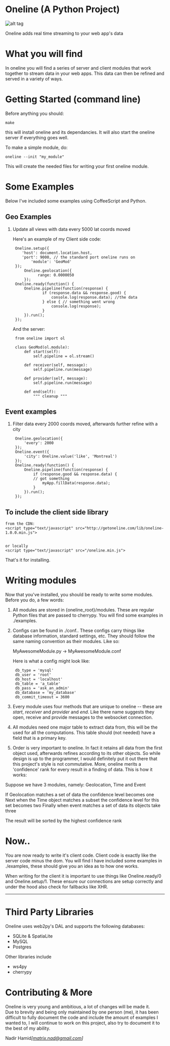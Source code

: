Oneline  (A Python Project)
=========================================================
![alt tag](http://getoneline.com/assets/logo.png)

Oneline adds real time streaming to your web app's data



What you will find
=========================================================

In oneline you will find a series of server and client modules that work together
to stream data in your web apps. This data can then be refined and served in a variety
of ways.

Getting Started (command line)
=================================================

Before anything you should:

	make
	
this will install oneline and its dependancies. It will also start the oneline server if everything goes well.

To make a simple module, do:

	oneline --init "my_module"

This will create the needed files for writing your first oneline module.

Some Examples
========================================================

Below I've included some examples using CoffeeScript and
Python.

Geo Examples
-------------------------------------------------------

1. Update all views with data every 5000 lat coords moved

	Here's an example of my
	Client side code:
	
		Oneline.setup({		
		   'host': document.location.host,
		   'port': 9000, // the standard port oneline runs on
	     	   'module': 'GeoMod'
		});
         	Oneline.geolocation({
            	  range: 0.0000050
         	});
		Oneline.ready(function() {
	   		Oneline.pipeline(function(response) {
	      			if (response.data && response.good) {
	         			console.log(response.data); //the data
	      			} else { // something went wrong
	         			console.log(response);
	      			}
	   		}).run();
	 	});
	 
	And the server:
	
		from oneline import ol
		
		class GeoMod(ol.module):
		    def start(self):
		        self.pipeline = ol.stream()
		
		    def receiver(self, message):
		    	self.pipeline.run(message)
		        
		    def provider(self, message):
		    	self.pipeline.run(message)
		    
		    def end(self):
		    	""" cleanup """

Event examples
-------------------------------------------------------


1. Filter data every 2000 coords moved, afterwards further refine with a city

		Oneline.geolocation({
			'every': 2000
		});
		Oneline.event({
			'city': Oneline.value('like', 'Montreal')
		});
		Oneline.ready(function() {
			Oneline.pipeline(function(response) {
				if (response.good && response.data) {
				// got something
					myApp.fillData(response.data);
				}
			}).run();
		});
  


			

	
To include the client side library
-------------------------------------------------------------------------------------
	from the CDN:
	<script type="text/javascript" src="http://getoneline.com/lib/oneline-1.0.0.min.js">


	or locally
	<script type="text/javascript" src="/oneline.min.js">

That's it for installing.

Writing modules
=====================================================

Now that you've installed, you should be ready
to write some modules. Before you do, a few words:

1. All modules are stored in {oneline_root}/modules. These are regular Python
files that are passed to cherrypy. You will find some examples in ./examples. 

2. Configs can be found in ./conf.. These configs carry things like database information, standard settings,  etc. They should follow the same naming convention as their
modules. Like so:
	
	MyAwesomeModule.py -> MyAwesomeModule.conf
	
	Here is what a config might look like:
	
		db_type = 'mysql'
		db_user = 'root'
		db_host = 'localhost'
		db_table = 'a_table'
		db_pass = 'ask_an_admin'
		db_database = 'my_database'
		db_commit_timeout = 3600
		
		
3. Every module uses four methods that are unique to oneline -- these are
<i>start</i>, <i>receiver</i> and <i>provider</i> and <i>end</i>. Like there name suggests they
open, receive and provide messages to the websocket connection.

4. All modules need one major table to extract data from, this will be the
used for all the computations. This table should (not needed) have a field that is a primary 
key.

5. Order is very important to oneline. In fact it retains all data from the first object
used, afterwards refines according to its other objects. So while design is up to the
programmer, I would definitely put it out there that this project's style is not commutative.
More, oneline merits a 'confidence' rank for every result in a finding of data. This is how it works:

Suppose we have 3 modules, namely: Geolocation, Time and Event

If Geolocation matches a set of data the confidence level becomes one
Next when the Time object matches a subset the confidence level for this set becomes two
Finally when event matches a set of data its objects take three

The result will be sorted by the highest confidence rank



Now.. 
============================================================================================

You are now ready to write it's client code.  Client code
is exactly like the server code minus the dom.  You will find I have included
some examples in ./examples,  these should give you an idea as to how one works.

When writing for the client it is important to use things like Oneline.ready/0 and
Oneline.setup/1. These ensure our connections are setup correctly and under the hood
also check for fallbacks like XHR. 





----------------------------------------------------------------------------------------

		
Third Party Libraries
=======================================================

Oneline uses web2py's DAL and supports the following databases:

  - SQLite & SpatiaLite
  - MySQL
  - Postgres

Other libraries include

  - ws4py
  - cherrypy

Contributing & More
========================================================

Oneline is very young and ambitious, a lot of changes will be made it.  
Due to brevity and being only maintained by one person (me), it has been difficult to fully document the code and include the amount of examples I wanted to, I will continue to work on this project, also
try to document it to the best of my ability.

Nadir Hamid<i>[matrix.nad@gmail.com]</i>
